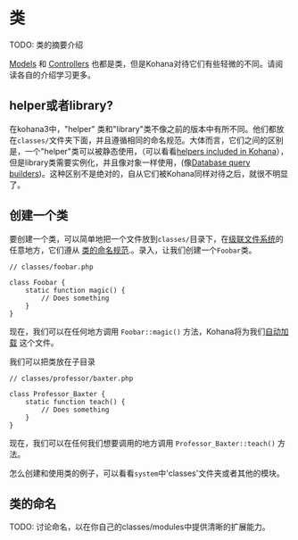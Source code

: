 # 类

TODO: 类的摘要介绍

[Models](mvc/models) 和 [Controllers](mvc/controllers) 也都是类，但是Kohana对待它们有些轻微的不同。请阅读各自的介绍学习更多。

## helper或者library?

在kohana3中，"helper" 类和"library"类不像之前的版本中有所不同。他们都放在`classes/`文件夹下面，并且遵循相同的命名规范。大体而言，它们之间的区别是，一个"helper"类可以被静态使用，（可以看看[helpers included in Kohana](helpers)），但是library类需要实例化，并且像对象一样使用，(像[Database query builders](../database/query/builder))。这种区别不是绝对的，自从它们被Kohana同样对待之后，就很不明显了。

## 创建一个类

要创建一个类，可以简单地把一个文件放到`classes/`目录下，在[级联文件系统](files)的任意地方，它们遵从 [类的命名规范](conventions#class-names-and-file-location).。录入，让我们创建一个`Foobar`类。

	// classes/foobar.php
	
	class Foobar {
		static function magic() {
			// Does something
		}
	}
	
现在，我们可以在任何地方调用 `Foobar::magic()` 方法，Kohana将为我们[自动加载](autoloading) 这个文件。

我们可以把类放在子目录

	// classes/professor/baxter.php
	
	class Professor_Baxter {
		static function teach() {
			// Does something
		}
	}
	
现在，我们可以在任何我们想要调用的地方调用 `Professor_Baxter::teach()` 方法。

怎么创建和使用类的例子，可以看看`system`中'classes'文件夹或者其他的模块。

## 类的命名

TODO: 讨论命名，以在你自己的classes/modules中提供清晰的扩展能力。